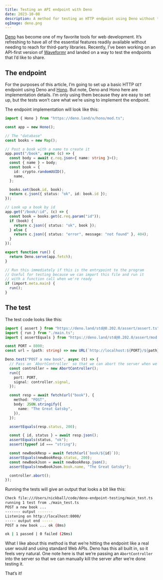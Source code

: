 ```yaml
---
title: Testing an API endpoint with Deno
date: 2023-10-08
description: A method for testing an HTTP endpoint using Deno without testing implementation details.
ogImage: deno.png
---
```


[Deno](https://deno.com/) has become one of my favorite tools for web development. It’s refreshing to have all of the essential features readily available without needing to reach for third-party libraries. Recently, I’ve been working on an API-first version of [Waveformr](https://waveformr.com/) and landed on a way to test the endpoints that I’d like to share.

## The endpoint

For the purposes of this article, I’m going to set up a basic HTTP `GET` endpoint using Deno and [Hono](https://hono.dev/). But note, Deno and Hono here are implementation details. I’m only using them because they are easy to set up, but the tests won’t care what we’re using to implement the endpoint.

The endpoint implementation will look like this:

```typescript
import { Hono } from "https://deno.land/x/hono/mod.ts";

const app = new Hono();

// The "database"
const books = new Map();

// Post a book with a name to create it
app.post("/book", async (c) => {
  const body = await c.req.json<{ name: string }>();
  const { name } = body;
  const book = {
    id: crypto.randomUUID(),
    name,
  };

  books.set(book.id, book);
  return c.json({ status: "ok", id: book.id });
});

// Look up a book by id
app.get("/book/:id", (c) => {
  const book = books.get(c.req.param("id"));
  if (book) {
    return c.json({ status: "ok", book });
  } else {
    return c.json({ status: "error", message: "not found" }, 404);
  }
});

export function run() {
  return Deno.serve(app.fetch);
}

// Run this immediately if this is the entrypoint to the program
// Useful for testing because we can import this file and run it
// with a function call when we're ready
if (import.meta.main) {
  run();
}
```

## The test

The test code looks like this:

```typescript
import { assert } from "https://deno.land/std@0.202.0/assert/assert.ts";
import { run } from "./main.ts";
import { assertEquals } from "https://deno.land/std@0.202.0/assert/mod.ts";

const PORT = 8000;
const url = (path: string) => new URL(`http://localhost:${PORT}/${path}`);

Deno.test("POST a new book", async (t) => {
  // Pass an `AbortController` so that we can abort the server when we're done
  const controller = new AbortController();
  run({
    port: PORT,
    signal: controller.signal,
  });

  const resp = await fetch(url("book"), {
    method: "POST",
    body: JSON.stringify({
      name: "The Great Gatsby",
    }),
  });

  assertEquals(resp.status, 200);

  const { id, status } = await resp.json();
  assertEquals(status, "ok");
  assert(typeof id === "string");

  const newBookResp = await fetch(url(`book/${id}`));
  assertEquals(newBookResp.status, 200);
  const newBookJson = await newBookResp.json();
  assertEquals(newBookJson.book.name, "The Great Gatsby");

  controller.abort();
});
```

Running the tests will give an output that looks a bit like this:

```sh
Check file:///Users/nickball/code/deno-endpoint-testing/main_test.ts
running 1 test from ./main_test.ts
POST a new book ...
------- output -------
Listening on http://localhost:8000/
----- output end -----
POST a new book ... ok (8ms)

ok | 1 passed | 0 failed (26ms)
```

What I like about this method is that we’re hitting the endpoint like a real user would and using standard Web APIs. Deno has this all built in, so it feels very natural. One note here is that we’re passing an `AbortController` into the server so that we can manually kill the server after we’re done testing it.

That’s it!
